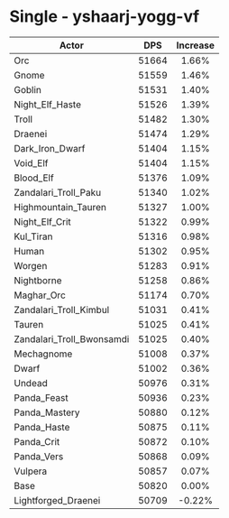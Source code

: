 # Single - yshaarj-yogg-vf
| Actor | DPS | Increase |
|---|:---:|:---:|
|Orc|51664|1.66%|
|Gnome|51559|1.46%|
|Goblin|51531|1.40%|
|Night_Elf_Haste|51526|1.39%|
|Troll|51482|1.30%|
|Draenei|51474|1.29%|
|Dark_Iron_Dwarf|51404|1.15%|
|Void_Elf|51404|1.15%|
|Blood_Elf|51376|1.09%|
|Zandalari_Troll_Paku|51340|1.02%|
|Highmountain_Tauren|51327|1.00%|
|Night_Elf_Crit|51322|0.99%|
|Kul_Tiran|51316|0.98%|
|Human|51302|0.95%|
|Worgen|51283|0.91%|
|Nightborne|51258|0.86%|
|Maghar_Orc|51174|0.70%|
|Zandalari_Troll_Kimbul|51031|0.41%|
|Tauren|51025|0.41%|
|Zandalari_Troll_Bwonsamdi|51025|0.40%|
|Mechagnome|51008|0.37%|
|Dwarf|51002|0.36%|
|Undead|50976|0.31%|
|Panda_Feast|50936|0.23%|
|Panda_Mastery|50880|0.12%|
|Panda_Haste|50875|0.11%|
|Panda_Crit|50872|0.10%|
|Panda_Vers|50868|0.09%|
|Vulpera|50857|0.07%|
|Base|50820|0.00%|
|Lightforged_Draenei|50709|-0.22%|
